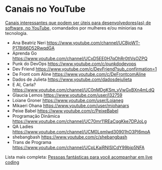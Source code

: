 # Canais no YouTube 

[Canais interessantes que podem ser úteis para desenvolvedores(as) de software, no YouTube,](https://twitter.com/Emilias_UTFPR/status/1318328956542722049?s=20) comandados por mulheres e/ou miniorias na tecnologia.

- Ana Beatriz Neri https://www.youtube.com/channel/UCBjoWT-P17Bl66D52RwqdGA
- Aprenda Go https://www.youtube.com/channel/UCxD5EE0H7qOhRr0tIVsOZPQ
- Punk do DevOps https://www.youtube.com/c/punkdodevops
- Dev Friend https://www.youtube.com/c/DevFriend?sub_confirmation=1
- De Front com Aline https://www.youtube.com/c/DeFrontcomAline
- Dados de Julieta https://www.youtube.com/dadosdejulieta
- E AI, Carla? https://www.youtube.com/channel/UC0nMDgKSm_yVwGxBXn4mLdQ 
- Glaucia Lemos https://www.youtube.com/user/l32759
- Loiane Groner https://www.youtube.com/user/Loianeg
- Mikaeri Ohana https://www.youtube.com/user/miohanars
- Peixe Babel https://www.youtube.com/c/PeixeBabel
- Programação Dinâmica https://www.youtube.com/channel/UC70mr11REaCqgKke7DPJoLg
- QA Ladies https://www.youtube.com/channel/UCM0Lqmlwd30901hO3PI6moA
- shebangbash https://www.youtube.com/c/shebangbash
- Trans de Programa https://www.youtube.com/channel/UCpLKaiRNISlCdY99bjp5NFA

Lista mais completa: [Pessoas fantásticas para você acompanhar em live coding](https://github.com/Caaddss/awesome-live-coding-streams)

